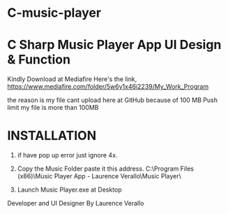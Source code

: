 # C-music-player
# C Sharp Music Player App UI Design &amp; Function

Kindly Download at Mediafire
Here's the link, 
https://www.mediafire.com/folder/5w6y1x46i2239/My_Work_Program

the reason is my file cant upload here at GitHub because of 100 MB Push limit my file is more than 100MB

# INSTALLATION
1. if have pop up error just ignore 4x.

2. Copy the Music Folder paste it this address.
C:\Program Files (x86)\Music Player App - Laurence Verallo\Music Player\

3. Launch Music Player.exe at Desktop


Developer and UI Designer
By Laurence Verallo
